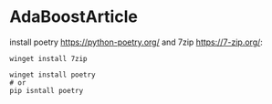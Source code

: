 # AdaBoostArticle

install poetry https://python-poetry.org/ and 7zip https://7-zip.org/:

```
winget install 7zip

winget install poetry
# or
pip isntall poetry
```

